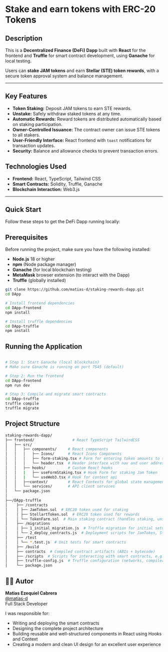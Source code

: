 # Stake and earn tokens with ERC-20 Tokens

## Description

This is a **Decentralized Finance (DeFi) Dapp** built with **React** for the frontend and **Truffle** for smart contract development, using **Ganache** for local testing.

Users can **stake JAM tokens** and earn **Stellar (STE) token rewards**, with a secure token approval system and balance management.

---

## Key Features

- **Token Staking:** Deposit JAM tokens to earn STE rewards.
- **Unstake:** Safely withdraw staked tokens at any time.
- **Automatic Rewards:** Reward tokens are distributed automatically based on staking participation.
- **Owner-Controlled Issuance:** The contract owner can issue STE tokens to all stakers.
- **User-Friendly Interface:** React frontend with `toast` notifications for transaction updates.
- **Security:** Balance and allowance checks to prevent transaction errors.

## Technologies Used

- **Frontend:** React, TypeScript, Tailwind CSS
- **Smart Contracts:** Solidity, Truffle, Ganache
- **Blockchain Interaction:** Web3.js

---

## Quick Start

Follow these steps to get the DeFi Dapp running locally:

## Prerequisites

Before running the project, make sure you have the following installed:

- **Node.js** 18 or higher
- **npm** (Node package manager)
- **Ganache** (for local blockchain testing)
- **MetaMask** browser extension (to interact with the Dapp)
- **Truffle** (globally installed)

```bash
git clone https://github.com/matias-d/staking-rewards-dapp.git
cd DApp

# Install frontend dependencies
cd DApp-frontend
npm install

# Install truffle dependencies
cd DApp-truffle
npm install

```

## Running the Application

```bash

# Step 1: Start Ganache (local blockchain)
# Make sure Ganache is running on port 7545 (default)

# Step 2: Run the frontend
cd DApp-frontend
npm run dev

# Step 3: Compile and migrate smart contracts
cd DApp-truffle
truffle compile
truffle migrate

```

## Project Structure

```bash
staking-rewards-dapp/
├── frontend/                 # React TypeScript TailwindCSS
│   ├── src/
│   │   ├── components/     # React components
│   │   │   ├── Icons/      # React Icons Components
│   │   │   ├── form-staking.tsx # Form for entering token amounts to stake or withdraw
│   │   │   └── header.tsx  # Header interface with nav and user address
│   │   ├── hooks/          # Custom React hooks
│   │   |   ├── useFormStaking.tsx # Hook Form for staking Jam Token
│   │   |   └── useWeb3.tsx # Hook for context api
│   │   ├──context/         # React Contexts for global state management (Web3, User, Tokens, etc.)
│   │   └── services/       # API client services
│   └── package.json
│
├──/DApp-truffle
│    ├── /contracts
│    │ ├── JamToken.sol  # ERC20 token used for staking
│    │ ├── StellartToken.sol  # ERC20 token used for rewards
│    │ └── TokenFarm.sol  # Main staking contract (handles staking, unstaking, and issuing rewards)
│    ├── /migrations
│    │ ├── 1_initial_migration.js  # Truffle migration for initial setup
│    │ └── 2_deploy_contracts.js  # Deployment scripts for JamToken, StellartToken, and TokenFarm
│    ├── /test
│    │ └── *.test.js  # Unit tests for smart contracts
│    ├── /build
│    ├── contracts  # Compiled contract artifacts (ABIs + bytecode)
│    ├── /scripts  # Scripts for interacting with smart contracts, e.g., issuing STE tokens
│    ├── truffle-config.js  # Truffle configuration (networks, compiler version, etc.)
│    └── package.json
```

## 👨‍💻 Autor

**Matias Ezequiel Cabrera**  
[@matias-d](https://github.com/matias-d)  
Full Stack Developer

I was responsible for:

- Writing and deploying the smart contracts
- Designing the complete project architecture
- Building reusable and well-structured components in React using Hooks and Context
- Creating a modern and clean UI design for an excellent user experience
